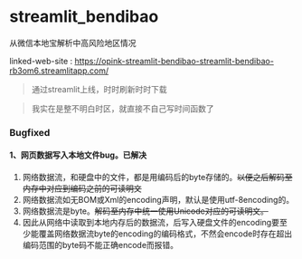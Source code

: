 # streamlit_bendibao
从微信本地宝解析中高风险地区情况

linked-web-site : https://opink-streamlit-bendibao-streamlit-bendibao-rb3om6.streamlitapp.com/

> 通过streamlit上线，时时刷新时时下载

> 我实在是整不明白时区，就直接不自己写时间函数了

### Bugfixed
#### 1、网页数据写入本地文件bug。已解决
1. 网络数据流，和硬盘中的文件，都是用编码后的byte存储的。~~以便之后解码至内存中对应到编码之前的可读明文~~
2. 网络数据流如无BOM或Xml的encoding声明，默认是使用utf-8encoding的。
3. 网络数据流是byte。~~解码至内存中统一使用Unicode对应的可读明文。~~
4. 因此从网络中读取到本地内存后的数据流，后写入硬盘文件的encoding要至少能覆盖网络数据流byte的encoding的编码格式，不然会encode时存在超出编码范围的byte码不能正确encode而报错。
